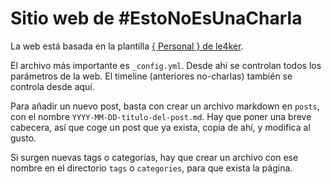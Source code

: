 # Sitio web de #EstoNoEsUnaCharla

La web está basada en la plantilla 
[{ Personal } de le4ker](https://github.com/le4ker/personal-jekyll-theme).

El archivo más importante es `_config.yml`. Desde ahí se controlan todos los 
parámetros de la web. El timeline (anteriores no-charlas) también se controla
desde aquí.

Para añadir un nuevo post, basta con crear un archivo markdown en `posts`, con
el nombre `YYYY-MM-DD-titulo-del-post.md`. Hay que poner una breve cabecera,
así que coge un post que ya exista, copia de ahí, y modifica al gusto.

Si surgen nuevas tags o categorías, hay que crear un archivo con ese nombre
en el directorio `tags` o `categories`, para que exista la página.

